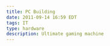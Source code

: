 ```yaml
---
title: PC Building
date: 2011-09-14 16:59 EDT
tags: IT
type: hardware
description: Ultimate gaming machine
---
```


